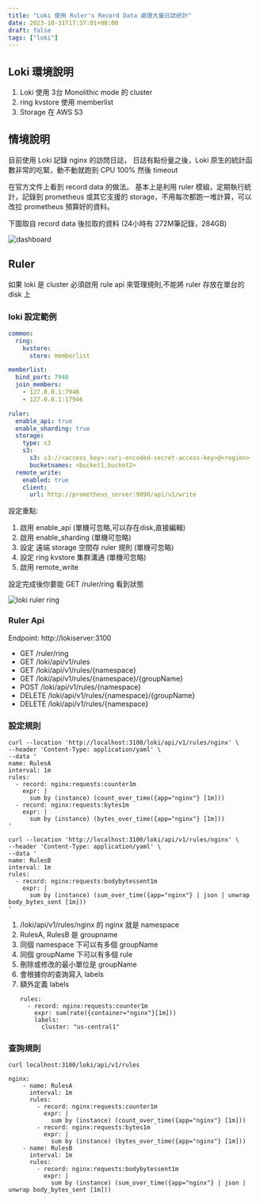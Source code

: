 ```yaml
---
title: "Loki 使用 Ruler's Record Data 處理大量日誌統計"
date: 2023-10-31T17:37:01+08:00
draft: false
tags: ["loki"]
---
```


## Loki 環境說明

1. Loki 使用 3台 Monolithic mode 的 cluster
2. ring kvstore 使用 memberlist
3. Storage 在 AWS S3

## 情境說明

目前使用 Loki 記錄 nginx 的訪問日誌，
日誌有點份量之後，Loki 原生的統計函數非常的吃緊，動不動就跑到 CPU 100% 然後 timeout

在官方文件上看到 record data 的做法。
基本上是利用 ruler 模組，定期執行統計，記錄到 prometheus 或其它支援的 storage，不用每次都跑一堆計算，可以改拉 prometheus 預算好的資料。

下圖取自 record data 後拉取的資料 (24小時有 272M筆記錄，284GB)

![dashboard](https://fblog.ooopiz.com/images/2023/10/a001.png)

## Ruler

如果 loki 是 cluster 必須啟用 rule api 來管理規則,不能將 ruler 存放在單台的 disk 上

### loki 設定範例

```yaml
common:
  ring:
    kvstore:
      store: memberlist

memberlist:
  bind_port: 7946
  join_members:
    - 127.0.0.1:7946
    - 127.0.0.1:17946

ruler:
  enable_api: true
  enable_sharding: true
  storage:
    type: s3
    s3:
      s3: s3://<access_key>:<uri-encoded-secret-access-key>@<region>
      bucketnames: <bucket1,bucket2>
  remote_write:
    enabled: true
    client:
      url: http://prometheus_server:9090/api/v1/write
```

設定重點:

1. 啟用 enable_api (單機可忽略,可以存在disk,直接編輯)
2. 啟用 enable_sharding (單機可忽略)
3. 設定 遠端 storage 空間存 ruler 規則 (單機可忽略)
4. 設定 ring kvstore 集群溝通 (單機可忽略)
5. 啟用 remote_write

設定完成後你要能 GET /ruler/ring 看到狀態

![loki ruler ring](https://fblog.ooopiz.com/images/2023/10/a003.png)

### Ruler Api

Endpoint: http://lokiserver:3100

* GET /ruler/ring
* GET /loki/api/v1/rules
* GET /loki/api/v1/rules/{namespace}
* GET /loki/api/v1/rules/{namespace}/{groupName}
* POST /loki/api/v1/rules/{namespace}
* DELETE /loki/api/v1/rules/{namespace}/{groupName}
* DELETE /loki/api/v1/rules/{namespace}

### 設定規則

```
curl --location 'http://localhost:3100/loki/api/v1/rules/nginx' \
--header 'Content-Type: application/yaml' \
--data '
name: RulesA
interval: 1m
rules:
  - record: nginx:requests:counter1m
    expr: |
      sum by (instance) (count_over_time({app="nginx"} [1m]))
  - record: nginx:requests:bytes1m
    expr: |
      sum by (instance) (bytes_over_time({app="nginx"} [1m]))
'
```

```
curl --location 'http://localhost:3100/loki/api/v1/rules/nginx' \
--header 'Content-Type: application/yaml' \
--data '
name: RulesB
interval: 1m
rules:
  - record: nginx:requests:bodybytessent1m
    expr: |
      sum by (instance) (sum_over_time({app="nginx"} | json | unwrap body_bytes_sent [1m]))
'
```

1. /loki/api/v1/rules/nginx 的 nginx 就是 namespace
2. RulesA, RulesB 是 groupname
3. 同個 namespace 下可以有多個 groupName
4. 同個 groupName 下可以有多個 rule
5. 刪除或修改的最小單位是 groupName
6. 會根據你的查詢寫入 labels
7. 額外定義 labels
   ```
   rules:
     - record: nginx:requests:counter1m
       expr: sum(rate({container="nginx"}[1m]))
       labels:
         cluster: "us-central1"
   ```

### 查詢規則
`curl localhost:3100/loki/api/v1/rules`

```
nginx:
    - name: RulesA
      interval: 1m
      rules:
        - record: nginx:requests:counter1m
          expr: |
            sum by (instance) (count_over_time({app="nginx"} [1m]))
        - record: nginx:requests:bytes1m
          expr: |
            sum by (instance) (bytes_over_time({app="nginx"} [1m]))
    - name: RulesB
      interval: 1m
      rules:
        - record: nginx:requests:bodybytessent1m
          expr: |
            sum by (instance) (sum_over_time({app="nginx"} | json | unwrap body_bytes_sent [1m]))
```
